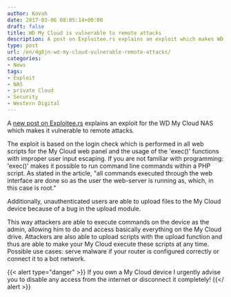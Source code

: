 ```yaml
---
author: Kovah
date: 2017-03-06 08:05:14+00:00
draft: false
title: WD My Cloud is vulnerable to remote attacks
description: A post on Exploitee.rs explains an exploit which makes WD My Cloud vulnerable to remote attacks.
type: post
url: /en/4g8jn-wd-my-cloud-vulnerable-remote-attacks/
categories:
- News
tags:
- Exploit
- NAS
- private Cloud
- Security
- Western Digital
---
```


A [new post on Exploitee.rs](https://blog.exploitee.rs/2017/hacking_wd_mycloud/) explains an exploit for the WD My Cloud NAS which makes it vulnerable to remote attacks.

The exploit is based on the login check which is performed in all web scripts for the My Cloud web panel and the usage of the 'exec()' functions with improper user input escaping. If you are not familiar with programming: 'exec()' makes it possible to run command line commands within a PHP script. As stated in the article, "all commands executed through the web interface are done so as the user the web-server is running as, which, in this case is root."  

Additionally, unauthenticated users are able to upload files to the My Cloud device because of a bug in the upload module.

This way attackers are able to execute commands on the device as the admin, allowing him to do and access basically everything on the My Cloud drive. Attackers are also able to upload scripts with the upload function and thus are able to make your My Cloud execute these scripts at any time. Possible use cases: serve malware if your router is configured correctly or connect it to a bot network.

{{< alert type="danger" >}}
If you own a My Cloud device I urgently advise you to disable any access from the internet or disconnect it completely!
{{</ alert >}}

